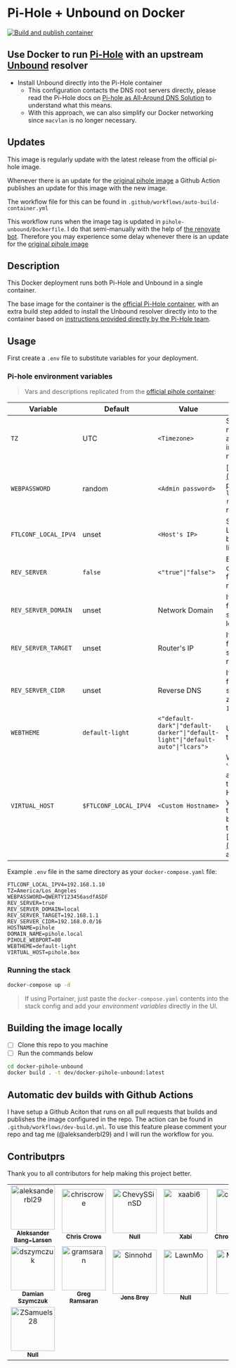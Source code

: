 # Pi-Hole + Unbound on Docker

[![Build and publish container](https://github.com/aleksanderbl29/docker-pihole-unbound/actions/workflows/auto-build-container.yml/badge.svg)](https://github.com/aleksanderbl29/docker-pihole-unbound/actions/workflows/auto-build-container.yml)

## Use Docker to run [Pi-Hole](https://pi-hole.net) with an upstream [Unbound](https://nlnetlabs.nl/projects/unbound/about/) resolver

- Install Unbound directly into the Pi-Hole container
  - This configuration contacts the DNS root servers directly, please read the Pi-Hole docs on [Pi-hole as All-Around DNS Solution](https://docs.pi-hole.net/guides/unbound/) to understand what this means.
  - With this approach, we can also simplify our Docker networking since `macvlan` is no longer necessary.

## Updates

This image is regularly update with the latest release from the official pi-hole image.

Whenever there is an update for the [original pihole image](https://hub.docker.com/r/pihole/pihole) a Github Action publishes an update for this image with the new image.

The workflow file for this can be found in `.github/workflows/auto-build-container.yml`

This workflow runs when the image tag is updated in `pihole-unbound/Dockerfile`. I do that semi-manually with the help of [the renovate bot](https://github.com/renovatebot/renovate). Therefore you may experience some delay whenever there is an update for the [original pihole image](https://hub.docker.com/r/pihole/pihole)

## Description

This Docker deployment runs both Pi-Hole and Unbound in a single container.

The base image for the container is the [official Pi-Hole container](https://hub.docker.com/r/pihole/pihole), with an extra build step added to install the Unbound resolver directly into to the container based on [instructions provided directly by the Pi-Hole team](https://docs.pi-hole.net/guides/unbound/).

## Usage

First create a `.env` file to substitute variables for your deployment.

### Pi-hole environment variables

> Vars and descriptions replicated from the [official pihole container](https://github.com/pi-hole/docker-pi-hole/#environment-variables):

| Variable | Default | Value | Description |
| -------- | ------- | ----- | ---------- |
| `TZ` | UTC | `<Timezone>` | Set your [timezone](https://en.wikipedia.org/wiki/List_of_tz_database_time_zones) to make sure logs rotate at local midnight instead of at UTC midnight.
| `WEBPASSWORD` | random | `<Admin password>` | [http://pi.hole/admin](http://pi.hole/admin) password. Run `docker logs pihole \| grep random` to find your random pass.
| `FTLCONF_LOCAL_IPV4` | unset | `<Host's IP>` | Set to your server's LAN IP, used by web block modes and lighttpd bind address.
| `REV_SERVER` | `false` | `<"true"\|"false">` | Enable DNS conditional forwarding for device name resolution |
| `REV_SERVER_DOMAIN` | unset | Network Domain | If conditional forwarding is enabled, set the domain of the local network router |
| `REV_SERVER_TARGET` | unset | Router's IP | If conditional forwarding is enabled, set the IP of the local network router |
| `REV_SERVER_CIDR` | unset | Reverse DNS | If conditional forwarding is enabled, set the reverse DNS zone (e.g. `192.168.0.0/24`) |
| `WEBTHEME` | `default-light` | `<"default-dark"\|"default-darker"\|"default-light"\|"default-auto"\|"lcars">`| User interface theme to use. |
| `VIRTUAL_HOST` | `$FTLCONF_LOCAL_IPV4` | `<Custom Hostname>` | What your web server 'virtual host' is, accessing admin through this Hostname/IP allows you to make changes to the whitelist / blacklists in addition to the default ['http://pi.hole/admin'](http://pi.hole/admin) address |

Example `.env` file in the same directory as your `docker-compose.yaml` file:

```env
FTLCONF_LOCAL_IPV4=192.168.1.10
TZ=America/Los_Angeles
WEBPASSWORD=QWERTY123456asdfASDF
REV_SERVER=true
REV_SERVER_DOMAIN=local
REV_SERVER_TARGET=192.168.1.1
REV_SERVER_CIDR=192.168.0.0/16
HOSTNAME=pihole
DOMAIN_NAME=pihole.local
PIHOLE_WEBPORT=80
WEBTHEME=default-light
VIRTUAL_HOST=pihole.box
```

### Running the stack

```bash
docker-compose up -d
```

> If using Portainer, just paste the `docker-compose.yaml` contents into the stack config and add your *environment variables* directly in the UI.

## Building the image locally

- [ ] Clone this repo to you machine
- [ ] Run the commands below

```bash
cd docker-pihole-unbound
docker build . -t dev/docker-pihole-unbound:latest
```

## Automatic dev builds with Github Actions

I have setup a Github Aciton that runs on all pull requests that builds and publishes the image configured in the repo. The action can be found in `.github/workflows/dev-build.yml`. To use this feature please comment your repo and tag me (@aleksanderbl29) and I will run the workflow for you.

## Contributprs

Thank you to all contributors for help making this project better.

<!-- readme: contributors -start -->
<table>
<tr>
    <td align="center">
        <a href="https://github.com/aleksanderbl29">
            <img src="https://avatars.githubusercontent.com/u/73799306?v=4" width="100;" alt="aleksanderbl29"/>
            <br />
            <sub><b>Aleksander Bang-Larsen</b></sub>
        </a>
    </td>
    <td align="center">
        <a href="https://github.com/chriscrowe">
            <img src="https://avatars.githubusercontent.com/u/425808?v=4" width="100;" alt="chriscrowe"/>
            <br />
            <sub><b>Chris Crowe</b></sub>
        </a>
    </td>
    <td align="center">
        <a href="https://github.com/ChevySSinSD">
            <img src="https://avatars.githubusercontent.com/u/47265616?v=4" width="100;" alt="ChevySSinSD"/>
            <br />
            <sub><b>Null</b></sub>
        </a>
    </td>
    <td align="center">
        <a href="https://github.com/xaabi6">
            <img src="https://avatars.githubusercontent.com/u/22637294?v=4" width="100;" alt="xaabi6"/>
            <br />
            <sub><b>Xabi</b></sub>
        </a>
    </td>
    <td align="center">
        <a href="https://github.com/chronicblondiee">
            <img src="https://avatars.githubusercontent.com/u/17150999?v=4" width="100;" alt="chronicblondiee"/>
            <br />
            <sub><b>Chronicblondiee</b></sub>
        </a>
    </td>
    <td align="center">
        <a href="https://github.com/PromoFaux">
            <img src="https://avatars.githubusercontent.com/u/1998970?v=4" width="100;" alt="PromoFaux"/>
            <br />
            <sub><b>Adam Warner</b></sub>
        </a>
    </td></tr>
<tr>
    <td align="center">
        <a href="https://github.com/dszymczuk">
            <img src="https://avatars.githubusercontent.com/u/539352?v=4" width="100;" alt="dszymczuk"/>
            <br />
            <sub><b>Damian Szymczuk</b></sub>
        </a>
    </td>
    <td align="center">
        <a href="https://github.com/gramsaran">
            <img src="https://avatars.githubusercontent.com/u/356823?v=4" width="100;" alt="gramsaran"/>
            <br />
            <sub><b>Greg Ramsaran</b></sub>
        </a>
    </td>
    <td align="center">
        <a href="https://github.com/Sinnohd">
            <img src="https://avatars.githubusercontent.com/u/2531453?v=4" width="100;" alt="Sinnohd"/>
            <br />
            <sub><b>Jens Brey</b></sub>
        </a>
    </td>
    <td align="center">
        <a href="https://github.com/LawnMo">
            <img src="https://avatars.githubusercontent.com/u/81721212?v=4" width="100;" alt="LawnMo"/>
            <br />
            <sub><b>Null</b></sub>
        </a>
    </td>
    <td align="center">
        <a href="https://github.com/MaHl111">
            <img src="https://avatars.githubusercontent.com/u/48538049?v=4" width="100;" alt="MaHl111"/>
            <br />
            <sub><b>Null</b></sub>
        </a>
    </td>
    <td align="center">
        <a href="https://github.com/TheOftedal">
            <img src="https://avatars.githubusercontent.com/u/78422637?v=4" width="100;" alt="TheOftedal"/>
            <br />
            <sub><b>Mats Oftedal</b></sub>
        </a>
    </td></tr>
<tr>
    <td align="center">
        <a href="https://github.com/ZSamuels28">
            <img src="https://avatars.githubusercontent.com/u/8294014?v=4" width="100;" alt="ZSamuels28"/>
            <br />
            <sub><b>Null</b></sub>
        </a>
    </td></tr>
</table>
<!-- readme: contributors -end -->
